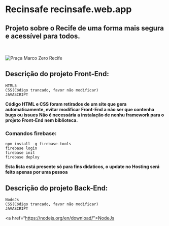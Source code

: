 # Recinsafe recinsafe.web.app
<h2>Projeto sobre o Recife de uma forma mais segura e acessível para todos.</h2>
<br>

![Praça Marco Zero Recife](https://media.istockphoto.com/photos/architecture-from-marco-zero-square-in-recife-downtown-picture-id1162468341?k=20&m=1162468341&s=612x612&w=0&h=-wW4gln8cKIfKmgFNKBkILNmqkdg6i8wMRw7Jli5HHw=)

<h2>Descrição do projeto Front-End:</h2>

```
HTML5
CSS(Código trancado, favor não modificar)
JAVASCRIPT
```

**Código HTML e CSS foram retirados de um site que gera automaticamente, evitar modificar Front-End a não ser que contenha bugs ou issues**
**Não é necessária a instalação de nenhu framework para o projeto Front-End nem biblioteca.**
<br>


<h3>Comandos firebase:</h3>

```
npm install -g firebase-tools
firebase login
firebase init
firebase deploy
```

**Esta lista está presente só para fins didaticos, o update no Hosting será feito apenas por uma pessoa**


<h2>Descrição do projeto Back-End:</h2>

```
NodeJs
CSS(Código trancado, favor não modificar)
JAVASCRIPT
```

<a href=“https://nodejs.org/en/download/">NodeJs</a>
